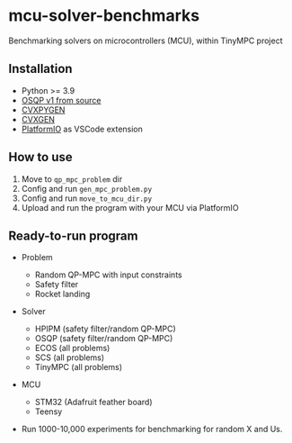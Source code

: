 # mcu-solver-benchmarks

Benchmarking solvers on microcontrollers (MCU), within TinyMPC project


## Installation

* Python >= 3.9
* [OSQP v1 from source](https://github.com/osqp/osqp)
* [CVXPYGEN](https://github.com/cvxgrp/cvxpygen)
* [CVXGEN](https://cvxgen.com/docs/index.html)
* [PlatformIO](https://platformio.org/) as VSCode extension

## How to use

1. Move to `qp_mpc_problem` dir
2. Config and run `gen_mpc_problem.py`
3. Config and run `move_to_mcu_dir.py`
4. Upload and run the program with your MCU via PlatformIO

## Ready-to-run program

* Problem
  * Random QP-MPC with input constraints
  * Safety filter
  * Rocket landing
* Solver
  * HPIPM (safety filter/random QP-MPC)
  * OSQP (safety filter/random QP-MPC)
  * ECOS (all problems)
  * SCS (all problems)
  * TinyMPC (all problems)
* MCU
  * STM32 (Adafruit feather board)
  * Teensy
 
* Run 1000-10,000 experiments for benchmarking for random X and Us. 
